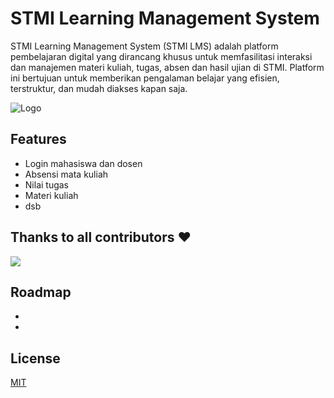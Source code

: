 
# STMI Learning Management System

STMI Learning Management System (STMI LMS) adalah platform pembelajaran digital yang dirancang khusus untuk memfasilitasi interaksi dan manajemen materi kuliah, tugas, absen dan hasil ujian di STMI. Platform ini bertujuan untuk memberikan pengalaman belajar yang efisien, terstruktur, dan mudah diakses kapan saja.


![Logo](https://stmi.ac.id/wp-content/uploads/2024/03/Logo-Kemenperin-STMI-Web.png)


## Features

- Login mahasiswa dan dosen
- Absensi mata kuliah
- Nilai tugas
- Materi kuliah
- dsb


## Thanks to all contributors ❤

<a href="https://github.com/thisgleammm/stmi-lms/graphs/contributors">
  <img src="https://contrib.rocks/image?repo=thisgleammm/stmi-lms" />
</a>

## Roadmap

- 

- 


## License

[MIT](https://choosealicense.com/licenses/mit/)

